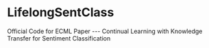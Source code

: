 # LifelongSentClass
Official Code for ECML Paper --- Continual Learning with Knowledge Transfer for Sentiment Classification
